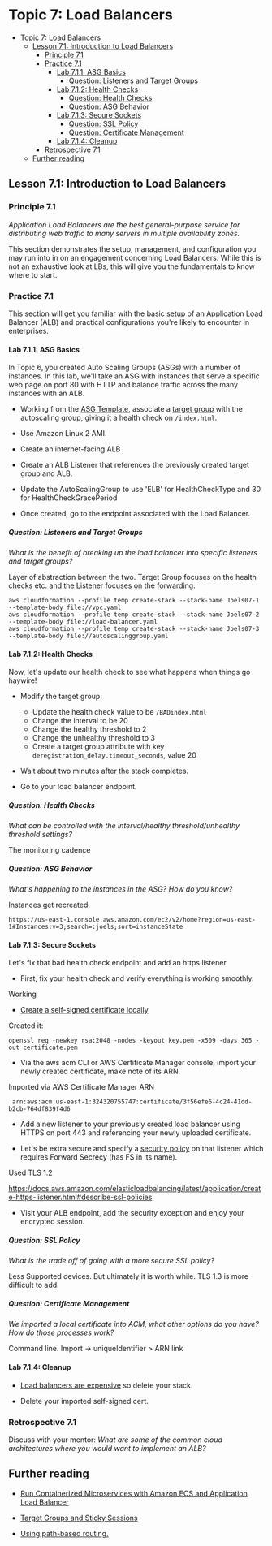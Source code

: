 # Topic 7: Load Balancers

<!-- TOC -->

- [Topic 7: Load Balancers](#topic-7-load-balancers)
  - [Lesson 7.1: Introduction to Load Balancers](#lesson-71-introduction-to-load-balancers)
    - [Principle 7.1](#principle-71)
    - [Practice 7.1](#practice-71)
      - [Lab 7.1.1: ASG Basics](#lab-711-asg-basics)
        - [Question: Listeners and Target Groups](#question-listeners-and-target-groups)
      - [Lab 7.1.2: Health Checks](#lab-712-health-checks)
        - [Question: Health Checks](#question-health-checks)
        - [Question: ASG Behavior](#question-asg-behavior)
      - [Lab 7.1.3: Secure Sockets](#lab-713-secure-sockets)
        - [Question: SSL Policy](#question-ssl-policy)
        - [Question: Certificate Management](#question-certificate-management)
      - [Lab 7.1.4: Cleanup](#lab-714-cleanup)
    - [Retrospective 7.1](#retrospective-71)
  - [Further reading](#further-reading)

<!-- /TOC -->

## Lesson 7.1: Introduction to Load Balancers

### Principle 7.1

*Application Load Balancers are the best general-purpose service for
distributing web traffic to many servers in multiple availability
zones.*

This section demonstrates the setup, management, and configuration you
may run into in on an engagement concerning Load Balancers. While this
is not an exhaustive look at LBs, this will give you the fundamentals to
know where to start.

### Practice 7.1

This section will get you familiar with the basic setup of an
Application Load Balancer (ALB) and practical configurations you're
likely to encounter in enterprises.

#### Lab 7.1.1: ASG Basics

In Topic 6, you created Auto Scaling Groups (ASGs) with a number of
instances. In this lab, we'll take an ASG with instances that serve a
specific web page on port 80 with HTTP and balance traffic across the
many instances with an ALB.

- Working from the [ASG Template](https://github.com/stelligent/stelligent-u/blob/master/07-load-balancing/asg_example.yaml),
  associate a [target group](https://docs.aws.amazon.com/AWSCloudFormation/latest/UserGuide/aws-resource-elasticloadbalancingv2-targetgroup.html)
  with the autoscaling group, giving it a health check on `/index.html`.
- Use  Amazon Linux 2 AMI. 

- Create an internet-facing ALB

- Create an ALB Listener that references the previously created target
  group and ALB.

- Update the AutoScalingGroup to use 'ELB' for HealthCheckType and 30
  for HealthCheckGracePeriod

- Once created, go to the endpoint associated with the Load Balancer.

##### Question: Listeners and Target Groups

_What is the benefit of breaking up the load balancer into specific listeners
and target groups?_

Layer of abstraction between the two. Target Group focuses on the health checks etc. and the Listener focuses on the forwarding.

```
aws cloudformation --profile temp create-stack --stack-name Joels07-1 --template-body file://vpc.yaml
aws cloudformation --profile temp create-stack --stack-name Joels07-2 --template-body file://load-balancer.yaml
aws cloudformation --profile temp create-stack --stack-name Joels07-3 --template-body file://autoscalinggroup.yaml
```

#### Lab 7.1.2: Health Checks

Now, let's update our health check to see what happens when things go
haywire!

- Modify the target group:

  - Update the health check value to be `/BADindex.html`
  - Change the interval to be 20
  - Change the healthy threshold to 2
  - Change the unhealthy threshold to 3
  - Create a target group attribute with key
    `deregistration_delay.timeout_seconds`, value 20

- Wait about two minutes after the stack completes.

- Go to your load balancer endpoint.

##### Question: Health Checks

_What can be controlled with the interval/healthy threshold/unhealthy threshold
settings?_

The monitoring cadence

##### Question: ASG Behavior

_What's happening to the instances in the ASG? How do you know?_

Instances get recreated.

```
https://us-east-1.console.aws.amazon.com/ec2/v2/home?region=us-east-1#Instances:v=3;search=:joels;sort=instanceState
```

#### Lab 7.1.3: Secure Sockets

Let's fix that bad health check endpoint and add an https listener.

- First, fix your health check and verify everything is working
  smoothly.

Working

- [Create a self-signed certificate locally](https://www.ibm.com/support/knowledgecenter/SSMNED_5.0.0/com.ibm.apic.cmc.doc/task_apionprem_gernerate_self_signed_openSSL.html)

Created it:
```
openssl req -newkey rsa:2048 -nodes -keyout key.pem -x509 -days 365 -out certificate.pem
```

- Via the aws acm CLI or AWS Certificate Manager console, import your
  newly created certificate, make note of its ARN.

Imported via AWS Certificate Manager
ARN
```
 arn:aws:acm:us-east-1:324320755747:certificate/3f56efe6-4c24-41dd-b2cb-764df839f4d6
```

- Add a new listener to your previously created load balancer using
  HTTPS on port 443 and referencing your newly uploaded certificate.



- Let's be extra secure and specify a [security policy](https://docs.aws.amazon.com/elasticloadbalancing/latest/application/create-https-listener.html#describe-ssl-policies)
  on that listener which requires Forward Secrecy (has FS in its
  name).

Used TLS 1.2

https://docs.aws.amazon.com/elasticloadbalancing/latest/application/create-https-listener.html#describe-ssl-policies

- Visit your ALB endpoint, add the security exception and enjoy your
  encrypted session.

##### Question: SSL Policy

_What is the trade off of going with a more secure SSL policy?_

Less Supported devices. But ultimately it is worth while. TLS 1.3 is more difficult to add.

##### Question: Certificate Management

_We imported a local certificate into ACM, what other options do you have? How
do those processes work?_

Command line. Import -> uniqueIdentifier > ARN link

#### Lab 7.1.4: Cleanup

- [Load balancers are expensive](https://aws.amazon.com/elasticloadbalancing/pricing/)
  so delete your stack.

- Delete your imported self-signed cert.

### Retrospective 7.1

Discuss with your mentor: *What are some of the common cloud architectures
where you would want to implement an ALB?*

## Further reading

- [Run Containerized Microservices with Amazon ECS and Application Load Balancer](https://aws.amazon.com/blogs/compute/microservice-delivery-with-amazon-ecs-and-application-load-balancers/)

- [Target Groups and Sticky Sessions](https://docs.aws.amazon.com/elasticloadbalancing/latest/application/load-balancer-target-groups.html)

- [Using path-based routing.](https://docs.aws.amazon.com/elasticloadbalancing/latest/application/tutorial-load-balancer-routing.html)
